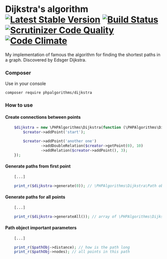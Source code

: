 # Dijkstra's algorithm [![Latest Stable Version](https://poser.pugx.org/phpalgorithms/dijkstra/v/stable)](https://packagist.org/packages/phpalgorithms/dijkstra) [![Build Status](https://travis-ci.org/PHPAlgorithms/Dijkstra-s-algorithm.svg?branch=master)](https://travis-ci.org/PHPAlgorithms/Dijkstra-s-algorithm) [![Scrutinizer Code Quality](https://scrutinizer-ci.com/g/PHPAlgorithms/Dijkstra-s-algorithm/badges/quality-score.png?b=master)](https://scrutinizer-ci.com/g/PHPAlgorithms/Dijkstra-s-algorithm/?branch=master) [![Code Climate](https://codeclimate.com/github/ventaquil/Dijkstra-s-algorithm/badges/gpa.svg)](https://codeclimate.com/github/ventaquil/Dijkstra-s-algorithm)
My implementation of famous the algorithm for finding the shortest paths in a graph. Discovered by Edsger Dijkstra.

### Composer
Use in your console

    composer require phpalgorithms/dijkstra

### How to use
#### Create connections between points

```php
    $dijkstra = new \PHPAlgorithms\Dijkstra(function (\PHPAlgorithms\Dijkstra\Creator $creator) {
        $creator->addPoint('start');

        $creator->addPoint('another one')
                ->addDoubleRelation($creator->getPoint(0), 10)
                ->addRelation($creator->addPoint(), 3);
    });
```

#### Generate paths from first point

```php
    [...]

    print_r($dijkstra->generate(0)); // \PHPAlgorithms\Dijkstra\Path object
```

#### Generate paths for all points

```php
    [...]

    print_r($dijkstra->generateAll()); // array of \PHPAlgorithms\Dijkstra\Path objects
```

#### Path object important parameters

```php
    [...]

    print_r($pathObj->distance); // how is the path long
    print_r($pathObj->nodes); // all points in this path
```
